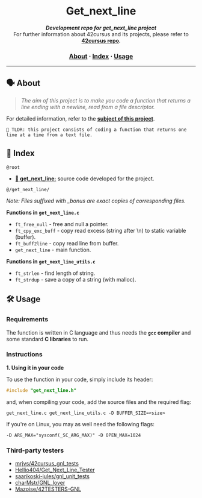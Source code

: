 <h1 align="center">
  Get_next_line
</h1>

<p align="center">
	<b><i>Development repo for get_next_line project</i></b><br>
	For further information about 42cursus and its projects, please refer to <a href="https://github.com/lmoraesdev/GNL"><b>42cursus repo</b></a>.
</p>


<h3 align="center">
	<a href="#%EF%B8%8F-about">About</a>
	<span> · </span>
	<a href="#-index">Index</a>
	<span> · </span>
	<a href="#%EF%B8%8F-usage">Usage</a>
</h3>

---

## 🗣️ About

> _The aim of this project is to make you code a function that returns a line ending with a newline, read from a file descriptor._

For detailed information, refer to the [**subject of this project**](https://github.com/appinha/42cursus/tree/master/_PDFs).

	🚀 TLDR: this project consists of coding a function that returns one line at a time from a text file.

## 📑 Index

`@root`

* [**📁 get_next_line:**](get_next_line/) source code developed for the project.

`@/get_next_line/`

_Note: Files suffixed with *_bonus* are exact copies of corresponding files._

**Functions in `get_next_line.c`**

* `ft_free_null`	- free and null a pointer.
* `ft_cpy_exc_buff`	- copy read excess (string after \n) to static variable (buffer).
* `ft_buff2line`	- copy read line from buffer.
* `get_next_line`	- main function.

**Functions in `get_next_line_utils.c`**

* `ft_strlen`		- find length of string.
* `ft_strdup`		- save a copy of a string (with malloc).

## 🛠️ Usage

### Requirements

The function is written in C language and thus needs the **`gcc` compiler** and some standard **C libraries** to run.

### Instructions

**1. Using it in your code**

To use the function in your code, simply include its header:

```C
#include "get_next_line.h"
```

and, when compiling your code, add the source files and the required flag:

```shell
get_next_line.c get_next_line_utils.c -D BUFFER_SIZE=<size>
```

If you're on Linux, you may as well need the following flags:

```shell
-D ARG_MAX="sysconf(_SC_ARG_MAX)" -D OPEN_MAX=1024
```

### Third-party testers

* [mrjvs/42cursus_gnl_tests](https://github.com/mrjvs/42cursus_gnl_tests)
* [Hellio404/Get_Next_Line_Tester](https://github.com/Hellio404/Get_Next_Line_Tester)
* [saarikoski-jules/gnl_unit_tests](https://github.com/saarikoski-jules/gnl_unit_tests)
* [charMstr/GNL_lover](https://github.com/charMstr/GNL_lover)
* [Mazoise/42TESTERS-GNL](https://github.com/Mazoise/42TESTERS-GNL)
